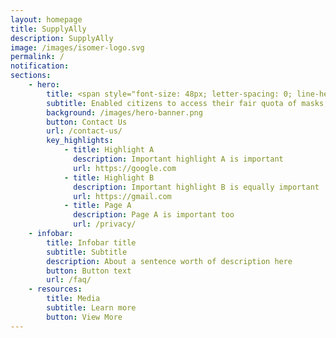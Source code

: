 ```yaml
---
layout: homepage
title: SupplyAlly
description: SupplyAlly
image: /images/isomer-logo.svg
permalink: /
notification: 
sections:
    - hero:
        title: <span style="font-size: 48px; letter-spacing: 0; line-height: 0 !important;">SupplyAlly helps you track whether a person receiving an item has received it before.</span>
        subtitle: Enabled citizens to access their fair quota of masks, with flexibility to different points and modes of distribution.
        background: /images/hero-banner.png
        button: Contact Us
        url: /contact-us/
        key_highlights:
            - title: Highlight A
              description: Important highlight A is important
              url: https://google.com
            - title: Highlight B
              description: Important highlight B is equally important
              url: https://gmail.com
            - title: Page A
              description: Page A is important too
              url: /privacy/
    - infobar:
        title: Infobar title
        subtitle: Subtitle
        description: About a sentence worth of description here
        button: Button text
        url: /faq/
    - resources:
        title: Media
        subtitle: Learn more
        button: View More
---
```

